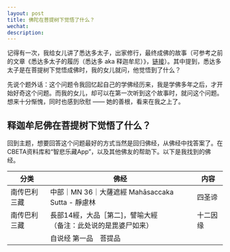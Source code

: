 ```yaml
---
layout: post
title: 佛陀在菩提树下觉悟了什么？
wechat: 
description:
---
```

记得有一次，我给女儿讲了悉达多太子，出家修行，最终成佛的故事（可参考之前的文章《悉达多太子的履历（悉达多 aka 释迦牟尼）》，[链接](https://mp.weixin.qq.com/s/RTYR1B8gD7a04x0c8ocW8g)）。其中提到，悉达多太子是在菩提树下觉悟成佛时，我的女儿就问，他觉悟到了什么？

先说个题外话：这个问题令我回忆起自己的学佛经历来，我是学佛多年之后，才开始好奇这个问题。而我的女儿，却可以在第一次听到这个故事时，就问这个问题。想来十分惭愧，同时也感到欣慰 —— 她的善根，看来在我之上了。

## 释迦牟尼佛在菩提树下觉悟了什么？

回到主题，想要回答这个问题最好的方式当然是回归佛经，从佛经中找答案了。在CBETA资料库和“智悲乐藏App”，以及其他佛友的帮助下。以下是我找到的佛经。

| 分类 | 佛经 | 内容 |
| ---- | ---- | ---- |
| 南传巴利三藏 | 中部｜MN 36｜大薩遮經 Mahāsaccaka Sutta - 靜慮林 | 四圣谛 |
| 南传巴利三藏 | 長部14經，大品［第二]，譬喻大經<br>（备注：此处说的是毘婆尸如来） | 十二因缘 |
|  | 自说经 第一品　菩提品 |  |
